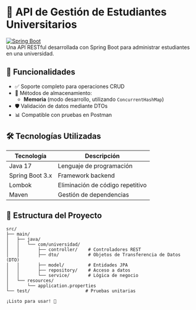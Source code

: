 # 🏫 API de Gestión de Estudiantes Universitarios  

[![Spring Boot](https://img.shields.io/badge/Spring_Boot-6DB33F?style=for-the-badge&logo=spring&logoColor=white)](https://spring.io/projects/spring-boot)  
Una API RESTful desarrollada con Spring Boot para administrar estudiantes en una universidad.  

## 🌟 Funcionalidades  
- ✅ Soporte completo para operaciones CRUD  
- 🔄 Métodos de almacenamiento:  
  - **Memoria** (modo desarrollo, utilizando `ConcurrentHashMap`)  
- 🛡️ Validación de datos mediante DTOs  
- 📊 Compatible con pruebas en Postman  

## 🛠 Tecnologías Utilizadas  
| Tecnología         | Descripción                      |  
|--------------------|--------------------------------|  
| Java 17           | Lenguaje de programación       |  
| Spring Boot 3.x   | Framework backend              |  
| Lombok            | Eliminación de código repetitivo |  
| Maven             | Gestión de dependencias        |  

## 📂 Estructura del Proyecto  
```plaintext
src/
├── main/
│   ├── java/
│   │   └── com/universidad/
│   │       ├── controller/    # Controladores REST
│   │       ├── dto/           # Objetos de Transferencia de Datos (DTO)
│   │       ├── model/         # Entidades JPA
│   │       ├── repository/    # Acceso a datos
│   │       └── service/       # Lógica de negocio
│   └── resources/
│       └── application.properties
└── test/                     # Pruebas unitarias

¡Listo para usar! 🚀
